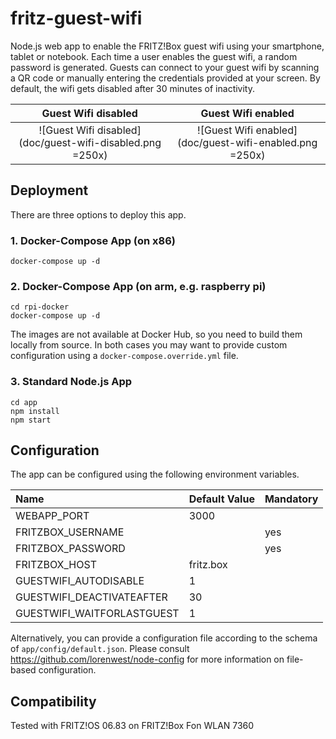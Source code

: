 # fritz-guest-wifi
Node.js web app to enable the FRITZ!Box guest wifi using your smartphone, tablet or notebook. Each time a user enables the guest wifi, a random password is generated. Guests can connect to your guest wifi by scanning a QR code or manually entering the credentials provided at your screen. By default, the wifi gets disabled after 30 minutes of inactivity.

Guest Wifi disabled        |  Guest Wifi enabled
:-------------------------:|:-------------------------:
![Guest Wifi disabled](doc/guest-wifi-disabled.png =250x)  |  ![Guest Wifi enabled](doc/guest-wifi-enabled.png =250x)


## Deployment
There are three options to deploy this app.

### 1. Docker-Compose App (on x86)
```
docker-compose up -d
```

### 2. Docker-Compose App (on arm, e.g. raspberry pi)
```
cd rpi-docker
docker-compose up -d
```

The images are not available at Docker Hub, so you need to build them locally from source. In both cases you may want to provide custom configuration using a ```docker-compose.override.yml``` file.


### 3. Standard Node.js App
```
cd app
npm install
npm start
```



## Configuration
The app can be configured using the following environment variables.

| Name  | Default Value | Mandatory |
|:------|:--------------|:----------|
| WEBAPP_PORT | 3000 | |
| FRITZBOX_USERNAME |  | yes |
| FRITZBOX_PASSWORD |  | yes |
| FRITZBOX_HOST | fritz.box | |
| GUESTWIFI_AUTODISABLE | 1 | |
| GUESTWIFI_DEACTIVATEAFTER | 30 | |
| GUESTWIFI_WAITFORLASTGUEST | 1 | |

Alternatively, you can provide a configuration file according to the schema of ```app/config/default.json```. Please consult https://github.com/lorenwest/node-config for more information on file-based configuration.


## Compatibility
Tested with FRITZ!OS 06.83 on FRITZ!Box Fon WLAN 7360